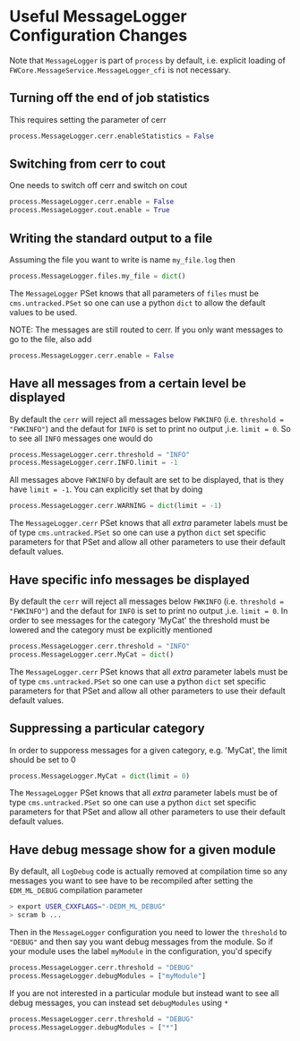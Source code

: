 # Useful MessageLogger Configuration Changes

Note that `MessageLogger` is part of `process` by default, i.e. explicit loading of `FWCore.MessageService.MessageLogger_cfi` is not necessary.

## Turning off the end of job statistics
This requires setting the parameter of cerr
```python
process.MessageLogger.cerr.enableStatistics = False
```

## Switching from cerr to cout
One needs to switch off cerr and switch on cout

```python
process.MessageLogger.cerr.enable = False
process.MessageLogger.cout.enable = True
```

## Writing the standard output to a file
Assuming the file you want to write is name `my_file.log` then

```python
process.MessageLogger.files.my_file = dict()
```

The `MessageLogger` PSet knows that all parameters of `files` must be `cms.untracked.PSet` so one can use a python `dict` to allow the default values to be used.

NOTE: The messages are still routed to cerr. If you only want messages to go to the file, also add
```python
process.MessageLogger.cerr.enable = False
```
## Have all  messages from a certain level be displayed
By default the `cerr` will reject all messages below `FWKINFO` (i.e. `threshold = "FWKINFO"`) and the defaut for `INFO` is set to print no output ,i.e. `limit = 0`. So to see all `INFO` messages one would do

```python
process.MessageLogger.cerr.threshold = "INFO"
process.MessageLogger.cerr.INFO.limit = -1
```

All messages above `FWKINFO` by default are set to be displayed, that is they have `limit = -1`. You can explicitly set that by doing
```python
process.MessageLogger.cerr.WARNING = dict(limit = -1)
```

The `MessageLogger.cerr` PSet knows that all _extra_ parameter labels must be of type `cms.untracked.PSet` so one can use a python `dict` set specific parameters for that PSet and allow all other parameters to use their default default values.


## Have specific info messages be displayed
By default the `cerr` will reject all messages below `FWKINFO` (i.e. `threshold = "FWKINFO"`) and the defaut for `INFO` is set to print no output ,i.e. `limit = 0`. In order to see messages for the category 'MyCat' the threshold must be lowered and the category must be explicitly mentioned

```python
process.MessageLogger.cerr.threshold = "INFO"
process.MessageLogger.cerr.MyCat = dict()
```

The `MessageLogger.cerr` PSet knows that all _extra_ parameter labels must be of type `cms.untracked.PSet` so one can use a python `dict` set specific parameters for that PSet and allow all other parameters to use their default default values.


## Suppressing a particular category
In order to supporess messages for a given category, e.g. 'MyCat', the limit should be set to 0

```python
process.MessageLogger.MyCat = dict(limit = 0)
```

The `MessageLogger` PSet knows that all _extra_ parameter labels must be of type `cms.untracked.PSet` so one can use a python `dict` set specific parameters for that PSet and allow all other parameters to use their default default values.



## Have debug message show for a given module
By default, all `LogDebug` code is actually removed at compilation time so any messages you want to see have to be recompiled after setting the `EDM_ML_DEBUG` compilation parameter

```bash
> export USER_CXXFLAGS="-DEDM_ML_DEBUG"
> scram b ...
```

Then in the `MessageLogger` configuration you need to lower the `threshold` to `"DEBUG"` and then say you want debug messages from the module. So if your module uses the label `myModule` in the configuration, you'd specify

```python
process.MessageLogger.cerr.threshold = "DEBUG"
process.MessageLogger.debugModules = ["myModule"]
```

If you are not interested in a particular module but instead want to see all debug messages, you can instead set `debugModules` using `*`

```python
process.MessageLogger.cerr.threshold = "DEBUG"
process.MessageLogger.debugModules = ["*"]
```


